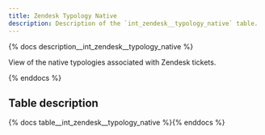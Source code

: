 ```yaml
---
title: Zendesk Typology Native
description: Description of the `int_zendesk__typology_native` table.
---
```


{% docs description__int_zendesk__typology_native %}

View of the native typologies associated with Zendesk tickets.

{% enddocs %}

## Table description

{% docs table__int_zendesk__typology_native %}{% enddocs %}
